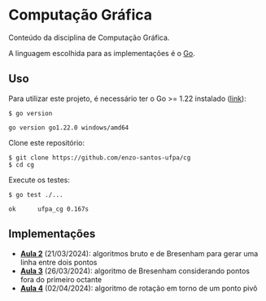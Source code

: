 # Computação Gráfica

Conteúdo da disciplina de Computação Gráfica.

A linguagem escolhida para as implementações é o [Go](https://go.dev).

## Uso

Para utilizar este projeto, é necessário ter o Go >= 1.22 instalado ([link](https://go.dev/doc/install)):

```shell
$ go version
```

```none
go version go1.22.0 windows/amd64
```

Clone este repositório:

```shell
$ git clone https://github.com/enzo-santos-ufpa/cg
$ cd cg
```

Execute os testes:

```shell
$ go test ./...
```

```none
ok      ufpa_cg 0.167s
```

## Implementações

- [**Aula 2**](aula02.go) (21/03/2024): algoritmos bruto e de Bresenham para gerar uma linha entre dois pontos
- [**Aula 3**](aula03.go) (26/03/2024): algoritmo de Bresenham considerando pontos fora do primeiro octante
- [**Aula 4**](aula04.go) (02/04/2024): algoritmo de rotação em torno de um ponto pivô
